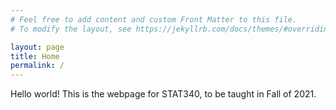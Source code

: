 ```yaml
---
# Feel free to add content and custom Front Matter to this file.
# To modify the layout, see https://jekyllrb.com/docs/themes/#overriding-theme-defaults

layout: page
title: Home
permalink: /
---
```


Hello world! This is the webpage for STAT340, to be taught in Fall of 2021.

